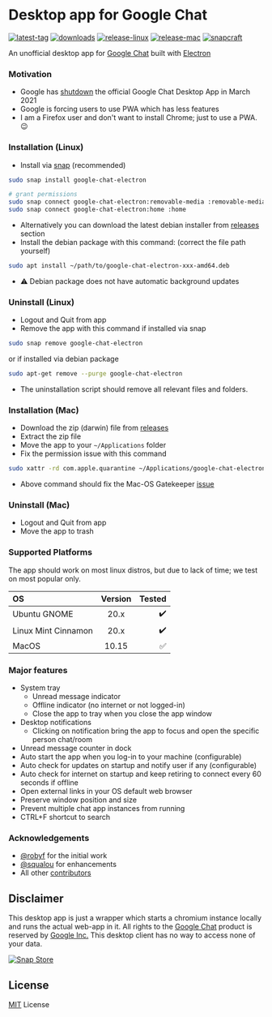# Desktop app for Google Chat

[![latest-tag](https://badgen.net/github/release/ankurk91/google-chat-electron)](https://github.com/ankurk91/google-chat-electron/tags)
[![downloads](https://img.shields.io/github/downloads/ankurk91/google-chat-electron/total?cacheSeconds=3600)](https://github.com/ankurk91/google-chat-electron/releases)
[![release-linux](https://github.com/ankurk91/google-chat-electron/actions/workflows/release-linux.yml/badge.svg)](https://github.com/ankurk91/google-chat-electron/actions/workflows/release-linux.yml)
[![release-mac](https://github.com/ankurk91/google-chat-electron/actions/workflows/release-mac.yml/badge.svg)](https://github.com/ankurk91/google-chat-electron/actions/workflows/release-mac.yml)
[![snapcraft](https://snapcraft.io/google-chat-electron/badge.svg)](https://snapcraft.io/google-chat-electron)

An unofficial desktop app for [Google Chat](https://mail.google.com/chat/u/0/) built
with [Electron](https://www.electronjs.org/)

### Motivation

* Google has [shutdown](https://support.google.com/chat/answer/10194711) the official Google Chat Desktop App in March
  2021
* Google is forcing users to use PWA which has less features
* I am a Firefox user and don't want to install Chrome; just to use a PWA. :wink:

### Installation (Linux)

* Install via [snap](https://snapcraft.io/google-chat-electron) (recommended)

```bash
sudo snap install google-chat-electron

# grant permissions
sudo snap connect google-chat-electron:removable-media :removable-media
sudo snap connect google-chat-electron:home :home
```

* Alternatively you can download the latest debian installer from
  [releases](https://github.com/ankurk91/google-chat-electron/releases/latest) section
* Install the debian package with this command: (correct the file path yourself)

```bash
sudo apt install ~/path/to/google-chat-electron-xxx-amd64.deb
```

* :warning: Debian package does not have automatic background updates

### Uninstall (Linux)

* Logout and Quit from app
* Remove the app with this command if installed via snap

```bash
sudo snap remove google-chat-electron
```

or if installed via debian package

```bash
sudo apt-get remove --purge google-chat-electron
```

* The uninstallation script should remove all relevant files and folders.

### Installation (Mac)

* Download the zip (darwin) file from [releases](https://github.com/ankurk91/google-chat-electron/releases/latest)
* Extract the zip file
* Move the app to your `~/Applications` folder
* Fix the permission issue with this command

```bash
sudo xattr -rd com.apple.quarantine ~/Applications/google-chat-electron.app
```

* Above command should fix the Mac-OS Gatekeeper [issue](https://apple.stackexchange.com/questions/262355/)

### Uninstall (Mac)

* Logout and Quit from app
* Move the app to trash

### Supported Platforms

The app should work on most linux distros, but due to lack of time; we test on most popular only.

| OS                    | Version          | Tested              |
| :---                  | :---:            |                ---: |
| Ubuntu GNOME          | 20.x             |  :heavy_check_mark: |
| Linux Mint Cinnamon   | 20.x             |  :heavy_check_mark: |
| MacOS                 | 10.15            |  :white_check_mark: |

### Major features

* System tray
    - Unread message indicator
    - Offline indicator (no internet or not logged-in)
    - Close the app to tray when you close the app window
* Desktop notifications
    - Clicking on notification bring the app to focus and open the specific person chat/room
* Unread message counter in dock
* Auto start the app when you log-in to your machine (configurable)
* Auto check for updates on startup and notify user if any (configurable)
* Auto check for internet on startup and keep retiring to connect every 60 seconds if offline
* Open external links in your OS default web browser
* Preserve window position and size
* Prevent multiple chat app instances from running
* CTRL+F shortcut to search

### Acknowledgements

* [@robyf](https://github.com/robyf/google-chat-linux) for the initial work
* [@squalou](https://github.com/squalou/google-chat-linux) for enhancements
* All other [contributors](https://github.com/ankurk91/google-chat-electron/graphs/contributors)

## Disclaimer

This desktop app is just a wrapper which starts a chromium instance locally and runs the actual web-app in it. All
rights to the [Google Chat](https://chat.google.com/) product is reserved by
[Google Inc.](https://en.wikipedia.org/wiki/Google)
This desktop client has no way to access none of your data.

[![Snap Store](https://snapcraft.io/static/images/badges/en/snap-store-black.svg)](https://snapcraft.io/google-chat-electron)

## License

[MIT](LICENSE.txt) License
